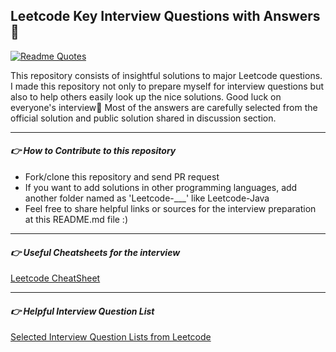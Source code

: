 ## Leetcode Key Interview Questions with Answers 🔆
[![Readme Quotes](https://quotes-github-readme.vercel.app/api?type=horizontal&theme=dark)](https://github.com/piyushsuthar/github-readme-quotes)

This repository consists of insightful solutions to major Leetcode questions. I made this repository not only to prepare myself for interview questions but also to help others easily look up the nice solutions. Good luck on everyone's interview💚 Most of the answers are carefully selected from the official solution and public solution shared in discussion section.

-----------------------
#### *👉 How to Contribute to this repository*
- Fork/clone this repository and send PR request
- If you want to add solutions in other programming languages, add another folder named as 'Leetcode-___' like Leetcode-Java
- Feel free to share helpful links or sources for the interview preparation at this README.md file :)

-----------------------

#### *👉 Useful Cheatsheets for the interview*
[Leetcode CheatSheet](https://leetcode.com/explore/interview/card/cheatsheets/720/resources/4723/)

-----------------------
#### *👉 Helpful Interview Question List*
[Selected Interview Question Lists from Leetcode](https://leetcode.com/discuss/interview-question/2069641/The-Only-Lists-You-Need-For-Your-Interview-Preparation/1406307)


